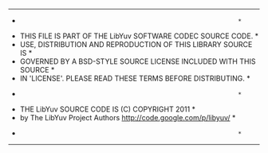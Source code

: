 ********************************************************************
*                                                                  *
* THIS FILE IS PART OF THE LibYuv SOFTWARE CODEC SOURCE CODE.      *
* USE, DISTRIBUTION AND REPRODUCTION OF THIS LIBRARY SOURCE IS     *
* GOVERNED BY A BSD-STYLE SOURCE LICENSE INCLUDED WITH THIS SOURCE *
* IN 'LICENSE'. PLEASE READ THESE TERMS BEFORE DISTRIBUTING.       *
*                                                                  *
* THE LibYuv SOURCE CODE IS (C) COPYRIGHT 2011                     *
* by The LibYuv Project Authors http://code.google.com/p/libyuv/   *
*                                                                  *
********************************************************************
